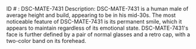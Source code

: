 ID # : DSC-MATE-7431
Description: DSC-MATE-7431 is a human male of average height and build, appearing to be in his mid-30s. The most noticeable feature of DSC-MATE-7431 is its permanent smile, which it appears to maintain regardless of its emotional state. DSC-MATE-7431's face is further defined by a pair of normal glasses and a retro cap, with a two-color band on its forehead.